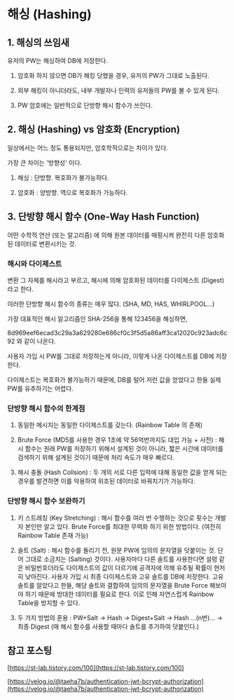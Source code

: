 # 해싱 (Hashing)

## 1. 해싱의 쓰임새

유저의 PW는 해싱하여 DB에 저장한다.

1. 암호화 하지 않으면 DB가 해킹 당했을 경우, 유저의 PW가 그대로 노출된다.

2. 외부 해킹이 아니더라도, 내부 개발자나 인력의 유저들의 PW를 볼 수 있게 된다.

3. PW 암호에는 일반적으로 단방향 해시 함수가 쓰인다.

## 2. 해싱 (Hashing) vs 암호화 (Encryption)

일상에서는 어느 정도 통용되지만, 암호학적으로는 차이가 있다.

가장 큰 차이는 '방향성' 이다.

1. 해싱 : 단방향. 복호화가 불가능하다.

2. 암호화 : 양방향. 역으로 복호화가 가능하다.

## 3. 단방향 해시 함수 (One-Way Hash Function)

어떤 수학적 연산 (또는 알고리즘) 에 의해 원본 데이터를 매핑시켜 완전히 다른 암호화된 데이터로 변환시키는 것.

### 해시와 다이제스트

변환 그 자체를 해시라고 부르고, 해시에 의해 암호화된 데이터를 다이제스트 (Digest) 라고 한다.

이러한 단방향 해시 함수의 종류는 매우 많다. (SHA, MD, HAS, WHIRLPOOL...)

가장 대표적인 해시 알고리즘인 SHA-256을 통해 123456을 해싱하면,

8d969eef6ecad3c29a3a629280e686cf0c3f5d5a86aff3ca12020c923adc6c92 와 같이 나온다.

사용자 가입 시 PW를 그대로 저장하는게 아니라, 이렇게 나온 다이제스트를 DB에 저장한다.

다이제스트는 복호화가 불가능하기 때문에, DB를 털어 저런 값을 얻었다고 한들 실제 PW를 유추하기는 어렵다.

### 단방향 해시 함수의 한계점

1. 동일한 메시지는 동일한 다이제스트를 갖는다. (Rainbow Table 의 존재)

2. Brute Force (MD5를 사용한 경우 1초에 약 56억번까지도 대입 가능 + 사전) : 해시 함수는 원래 PW를 저장하기 위해서 설계된 것이 아니라, 짧은 시간에 데이터를 검색하기 위해 설계된 것이기 때문에 처리 속도가 매우 빠르다.

3. 해시 충돌 (Hash Collsion) : 두 개의 서로 다른 입력에 대해 동일한 값을 얻게 되는 경우를 발견하면 이를 악용하여 위조된 데이터로 바꿔치기가 가능하다.

### 단방향 해시 함수 보완하기

1. 키 스트레칭 (Key Stretching) : 해시 함수를 여러 번 수행하는 것으로 횟수는 개발자 본인만 알고 있다. Brute Force를 최대한 무력화 하기 위한 방법이다. (여전히 Rainbow Table 존재 가능)

2. 솔트 (Salt) : 해시 함수를 돌리기 전, 원문 PW에 임의의 문자열을 덧붙이는 것. 단어 그대로 소금치는 (Salting) 것이다. 사용자마다 다른 솔트를 사용한다면 설령 같은 비밀번호더라도 다이제스트의 값이 다르기에 공격자에 의해 유추될 확률이 현저히 낮아진다. 사용자 가입 시 최종 다이제스트와 고유 솔트를 DB에 저장한다. 고유 솔트를 알았다고 한들, 해당 솔트와 결합하여 임의의 문자열을 Brute Force 해보아야 하기 때문에 방대한 데이터를 필요로 한다. 이로 인해 자연스럽게 Rainbow Table을 방지할 수 있다.

3. 두 가지 방법의 혼용 : PW+Salt → Hash → Digest+Salt → Hash ...(n번)... → 최종 Digest (매 해시 함수를 사용할 때마다 솔트를 추가하여 덧붙인다.)

## 참고 포스팅

[https://st-lab.tistory.com/100](https://st-lab.tistory.com/100)

[https://velog.io/@taeha7b/authentication-jwt-bcrypt-authorization](https://velog.io/@taeha7b/authentication-jwt-bcrypt-authorization)

